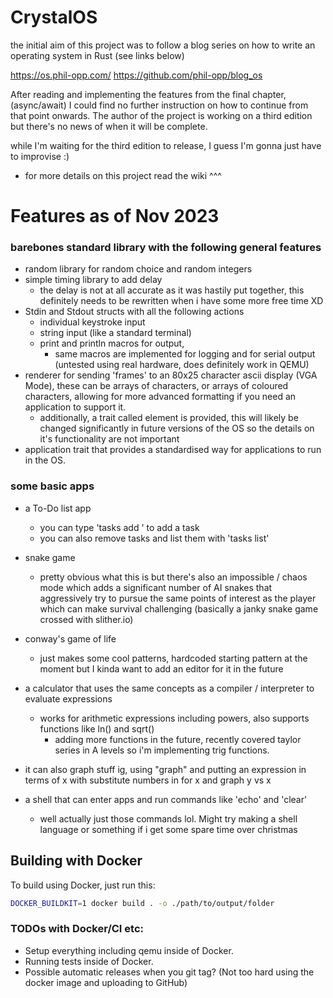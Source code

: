 # CrystalOS

the initial aim of this project was to follow a blog series on how to write an operating system in Rust (see links below)

https://os.phil-opp.com/
https://github.com/phil-opp/blog_os

After reading and implementing the features from the final chapter, (async/await) I could find no further instruction on how to continue 
from that point onwards. The author of the project is working on a third edition but there's no news of when it will be complete.

while I'm waiting for the third edition to release, I guess I'm gonna just have to improvise :)

- for more details on this project read the wiki ^^^

# Features as of Nov 2023

### barebones standard library with the following general features
  - random library for random choice and random integers
  - simple timing library to add delay
    - the delay is not at all accurate as it was hastily put together, this definitely needs to be rewritten
      when i have some more free time XD
  - Stdin and Stdout structs with all the following actions
    - individual keystroke input
    - string input (like a standard terminal)
    - print and println macros for output,
      - same macros are implemented for logging and for serial output (untested using real hardware, does definitely work in QEMU)
  - renderer for sending 'frames' to an 80x25 character ascii display (VGA Mode), these can be arrays of characters, or arrays
    of coloured characters, allowing for more advanced formatting if you need an application to support it.
    - additionally, a trait called element is provided, this will likely be changed significantly in future versions of the OS so the
      details on it's functionality are not important
  - application trait that provides a standardised way for applications to run in the OS.

### some basic apps
  - a To-Do list app
    - you can type 'tasks add <task name>' to add a task
    - you can also remove tasks and list them with 'tasks list'
  - snake game
    - pretty obvious what this is but there's also an impossible / chaos mode which adds
      a significant number of AI snakes that aggressively try to pursue the same points of interest
      as the player which can make survival challenging
      (basically a janky snake game crossed with slither.io)
  - conway's game of life
    - just makes some cool patterns, hardcoded starting pattern at the moment but I kinda want to add an editor for it in the future
  - a calculator that uses the same concepts as a compiler / interpreter to evaluate expressions
    - works for arithmetic expressions including powers, also supports functions like ln() and sqrt()
      - adding more functions in the future, recently covered taylor series in A levels so i'm implementing trig functions.
  - it can also graph stuff ig, using "graph" and putting an expression in terms of x with substitute numbers in for x and graph
    y vs x

  - a shell that can enter apps and run commands like 'echo' and 'clear'
    - well actually just those commands lol. Might try making a shell language or something if i get some spare time over christmas

## Building with Docker

To build using Docker, just run this:

```sh
DOCKER_BUILDKIT=1 docker build . -o ./path/to/output/folder
```

### TODOs with Docker/CI etc:

* Setup everything including qemu inside of Docker.
* Running tests inside of Docker.
* Possible automatic releases when you git tag? (Not too hard using the docker image and uploading to GitHub)